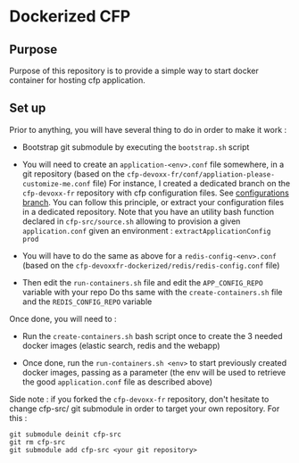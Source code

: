 # Dockerized CFP #

## Purpose ##

Purpose of this repository is to provide a simple way to start docker container
for hosting cfp application.

## Set up ##

Prior to anything, you will have several thing to do in order to make it work :

* Bootstrap git submodule by executing the `bootstrap.sh` script

* You will need to create an `application-<env>.conf` file somewhere, in a git repository (based on the `cfp-devoxx-fr/conf/appliation-please-customize-me.conf` file)
  For instance, I created a dedicated branch on the `cfp-devoxx-fr` repository with cfp configuration files. See [configurations branch](https://gitlab.com/bdxio/cfp-bdx-io/tree/configurations). 
  You can follow this principle, or extract your configuration files in a dedicated repository.
  Note that you have an utility bash function declared in `cfp-src/source.sh` allowing to provision a given `application.conf` given an environment :
  `extractApplicationConfig prod`

* You will have to do the same as above for a `redis-config-<env>.conf` (based on the `cfp-devoxxfr-dockerized/redis/redis-config.conf` file)

* Then edit the `run-containers.sh` file and edit the `APP_CONFIG_REPO` variable with your repo
  Do ths same with the `create-containers.sh` file and the `REDIS_CONFIG_REPO` variable


Once done, you will need to :

* Run the `create-containers.sh` bash script once to create the 3 needed docker images (elastic search, redis and the webapp)

* Once done, run the `run-containers.sh <env>` to start previously created docker images, passing <env> as a parameter (the env will be used to retrieve the good `application.conf` file as described above)


Side note : if you forked the `cfp-devoxx-fr` repository, don't hesitate to change cfp-src/ git submodule in order to target your own repository.
For this :
```
git submodule deinit cfp-src
git rm cfp-src
git submodule add cfp-src <your git repository>
```
